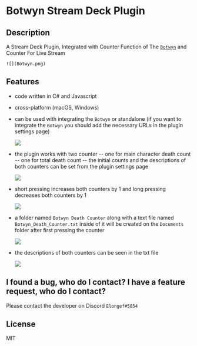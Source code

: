 # Botwyn Stream Deck Plugin

## Description

A Stream Deck Plugin, Integrated with Counter Function of The [`Botwyn`](https://github.com/halilcifttur/eldwyn_botwyn) and Counter For Live Stream

    ![](Botwyn.png)

## Features

- code written in C# and Javascript
- cross-platform (macOS, Windows)
- can be used with integrating the `Botwyn` or standalone (if you want to integrate the `Botwyn` you should add the necessary URLs in the plugin settings page)

    ![](URL_Settings.png)

- the plugin works with two counter
-- one for main character death count
-- one for total death count
-- the initial counts and the descriptions of both counters can be set from the plugin settings page

    ![](Counter_Settings.png)

- short pressing increases both counters by 1 and long pressing decreases both counters by 1

    ![](Short_Long_Press.gif)

- a folder named `Botwyn Death Counter` along with a text file named `Botwyn_Death_Counter.txt` inside of it will be created on the `Documents` folder after first pressing the counter

    ![](Counter_File.png)

- the descriptions of both counters can be seen in the txt file

    ![](TXT_Description_Example.png)

## I found a bug, who do I contact? I have a feature request, who do I contact?
Please contact the developer on Discord `Elongef#5854` 

## License

MIT